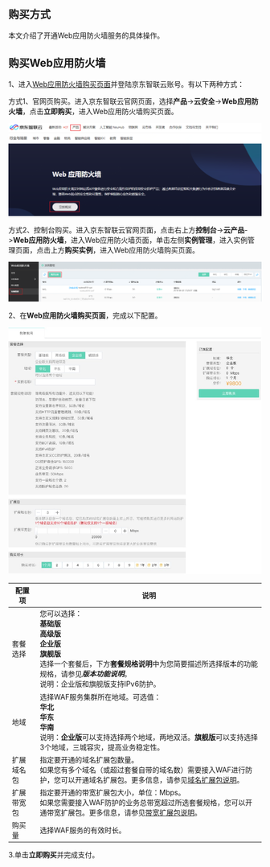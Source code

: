 ## 购买方式

本文介绍了开通Web应用防火墙服务的具体操作。

## 购买Web应用防火墙

1、进入[Web应用防火墙购买页面](https://cloudwaf-console.jdcloud.com/create)并登陆京东智联云账号。有以下两种方式：

​			方式1、官网页购买。进入京东智联云官网页面，选择**产品**->**云安全**->**Web应用防火墙**，点击**立即购买**，进入Web应用防火墙购买页面。

![image](../../../../image/WAF/price-image/Purchase-WAF-Home.png)

​			方式2、控制台购买。进入京东智联云官网页面，点击右上方**控制台**->**云产品**->**Web应用防火墙**，进入Web应用防火墙页面，单击左侧**实例管理**，进入实例管理页面，点击上方**购买实例**，进入Web应用防火墙购买页面。

![image](../../../../image/WAF/price-image/Purchase-WAF-Instance.png)

2、在**Web应用防火墙购买页面**，完成以下配置。

![image](../../../../image/WAF/price-image/WAF-price.jpg)

| 配置项     | 说明                                                         |
| ---------- | ------------------------------------------------------------ |
| 套餐选择   | 您可以选择：<br />**基础版**<br />**高级版**<br />**企业版**<br />**旗舰版**<br />选择一个套餐后，下方**套餐规格说明**中为您简要描述所选择版本的功能规格，请参见***版本功能说明***。<br />说明：企业版和旗舰版支持IPv6防护。 |
| 地域       | 选择WAF服务集群所在地域。可选值：<br />**华北**<br />**华东**<br />**华南**<br />说明：**企业版**可以支持选择两个地域，两地双活。**旗舰版**可以支持选择3个地域，三城容灾，提高业务稳定性。 |
| 扩展域名包 | 指定要开通的域名扩展包数量。<br />如果您有多个域名（或超过套餐自带的域名数）需要接入WAF进行防护，您可以开通域名扩展包。更多信息，请参见[域名扩展包说明](domain-Expansion-Pack.md)。 |
| 扩展带宽包 | 指定要开通的带宽扩展包大小，单位：Mbps。<br />如果您需要接入WAF防护的业务总带宽超过所选套餐规格，您可以开通带宽扩展包。更多信息，请参见[带宽扩展包说明](Bandwidth-Expansion-Pack.md)。 |
| 购买量     | 选择WAF服务的有效时长。                                      |

 3.单击**立即购买**并完成支付。


